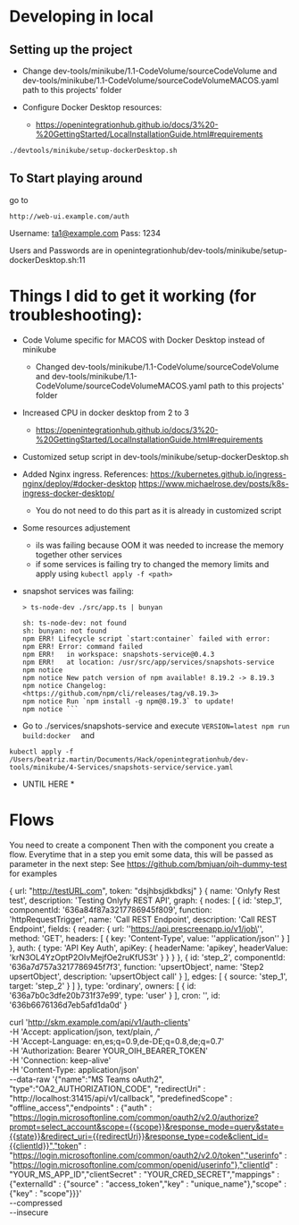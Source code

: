 
# Developing in local
## Setting up the project

- Change dev-tools/minikube/1.1-CodeVolume/sourceCodeVolume and dev-tools/minikube/1.1-CodeVolume/sourceCodeVolumeMACOS.yaml path to this projects' folder

- Configure Docker Desktop resources:
  - https://openintegrationhub.github.io/docs/3%20-%20GettingStarted/LocalInstallationGuide.html#requirements

```sh
./devtools/minikube/setup-dockerDesktop.sh
```


## To Start playing around

go to 
```
http://web-ui.example.com/auth
```

Username: ta1@example.com
Pass: 1234


Users and Passwords are in openintegrationhub/dev-tools/minikube/setup-dockerDesktop.sh:11

# Things I did to get it working (for troubleshooting):

- Code Volume specific for MACOS with Docker Desktop instead of minikube
  - Changed dev-tools/minikube/1.1-CodeVolume/sourceCodeVolume and dev-tools/minikube/1.1-CodeVolume/sourceCodeVolumeMACOS.yaml path to this projects' folder

- Increased CPU in docker desktop from 2 to 3
  - https://openintegrationhub.github.io/docs/3%20-%20GettingStarted/LocalInstallationGuide.html#requirements

- Customized setup script in dev-tools/minikube/setup-dockerDesktop.sh

- Added Nginx ingress. References:
https://kubernetes.github.io/ingress-nginx/deploy/#docker-desktop
https://www.michaelrose.dev/posts/k8s-ingress-docker-desktop/
  - You do not need to do this part as it is already in customized script

- Some resources adjustement
  - ils was failing because OOM it was needed to increase the memory together other services
  - if some services is failing try to changed the memory limits and apply using
   ```kubectl apply -f <path>```

- snapshot services was failing: 
  ```> snapshots-service@0.4.3 start:container
  > ts-node-dev ./src/app.ts | bunyan

  sh: ts-node-dev: not found
  sh: bunyan: not found
  npm ERR! Lifecycle script `start:container` failed with error:
  npm ERR! Error: command failed
  npm ERR!   in workspace: snapshots-service@0.4.3
  npm ERR!   at location: /usr/src/app/services/snapshots-service
  npm notice
  npm notice New patch version of npm available! 8.19.2 -> 8.19.3
  npm notice Changelog: <https://github.com/npm/cli/releases/tag/v8.19.3>
  npm notice Run `npm install -g npm@8.19.3` to update!
  npm notice ```

-  Go to ./services/snapshots-service and execute
  ```VERSION=latest npm run build:docker  ```
  and 

```kubectl apply -f /Users/beatriz.martin/Documents/Hack/openintegrationhub/dev-tools/minikube/4-Services/snapshots-service/service.yaml```

* UNTIL HERE *


# Flows

You need to create a component
Then with the component you create a flow.
Everytime that in a step you emit some data, this will be passed as parameter in the next step: See https://github.com/bmjuan/oih-dummy-test for examples


 {
  url: "http://testURL.com",
  token: "dsjhbsjdkbdksj"
}
{
  name: 'Onlyfy Rest test',
  description: 'Testing Onlyfy REST API',
  graph: {
    nodes: [
      {
        id: 'step_1',
        componentId: '636a84f87a3217786945f809',
        function: 'httpRequestTrigger',
        name: 'Call REST Endpoint',
        description: 'Call REST Endpoint',
        fields: {
          reader: {
            url: '\'https://api.prescreenapp.io/v1/job\'',
            method: 'GET',
            headers: [
              {
                key: 'Content-Type',
                value: '\'application/json\''
              }
            ]
          },
          auth: {
            type: 'API Key Auth',
            apiKey: {
              headerName: 'apikey',
              headerValue: 'krN3OL4YzOptP2OIvMejfOe2ruKfUS3t'
            }
          }
        }
      },
      {
        id: 'step_2',
        componentId: '636a7d757a3217786945f7f3',
        function: 'upsertObject',
        name: 'Step2 upsertObject',
        description: 'upsertObject call'
      }
    ],
    edges: [
      {
        source: 'step_1',
        target: 'step_2'
      }
    ]
  },
  type: 'ordinary',
  owners: [
    {
      id: '636a7b0c3dfe20b731f37e99',
      type: 'user'
    }
  ],
  cron: '',
  id: '636b6676136d7eb5afd1da0d'
}








  curl 'http://skm.example.com/api/v1/auth-clients' \
  -H 'Accept: application/json, text/plain, */*' \
  -H 'Accept-Language: en,es;q=0.9,de-DE;q=0.8,de;q=0.7' \
  -H 'Authorization: Bearer YOUR_OIH_BEARER_TOKEN' \
  -H 'Connection: keep-alive' \
  -H 'Content-Type: application/json' \
  --data-raw '{"name":"MS Teams oAuth2", "type":"OA2_AUTHORIZATION_CODE", "redirectUri" : "http://localhost:31415/api/v1/callback", "predefinedScope" : "offline_access","endpoints" : {"auth" : "https://login.microsoftonline.com/common/oauth2/v2.0/authorize?prompt=select_account&scope={{scope}}&response_mode=query&state={{state}}&redirect_uri={{redirectUri}}&response_type=code&client_id={{clientId}}","token" : "https://login.microsoftonline.com/common/oauth2/v2.0/token","userinfo" : "https://login.microsoftonline.com/common/openid/userinfo"},"clientId" : "YOUR_MS_APP_ID","clientSecret" : "YOUR_CRED_SECRET","mappings" : {"externalId" : {"source" : "access_token","key" : "unique_name"},"scope" : {"key" : "scope"}}}' \
  --compressed \
  --insecure

